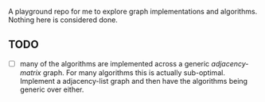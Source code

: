 A playground repo for me to explore graph implementations and algorithms. Nothing here is considered done.

## TODO

- [ ] many of the algorithms are implemented across a generic *adjacency-matrix* graph. For many algorithms this is actually sub-optimal. Implement a adjacency-list graph and then have the algorithms being generic over either.
